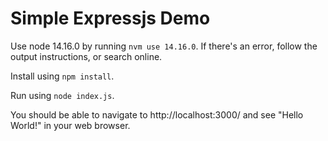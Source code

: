 # Simple Expressjs Demo

Use node 14.16.0 by running `nvm use 14.16.0`. If there's an error, follow the output instructions, or search online.

Install using `npm install`.

Run using `node index.js`.

You should be able to navigate to http://localhost:3000/ and see "Hello World!" in your web browser.
